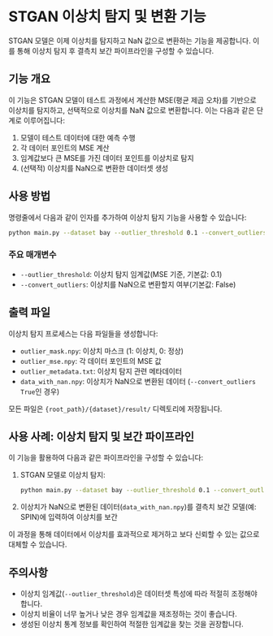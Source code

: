 # STGAN 이상치 탐지 및 변환 기능

STGAN 모델은 이제 이상치를 탐지하고 NaN 값으로 변환하는 기능을 제공합니다. 이를 통해 이상치 탐지 후 결측치 보간 파이프라인을 구성할 수 있습니다.

## 기능 개요

이 기능은 STGAN 모델이 테스트 과정에서 계산한 MSE(평균 제곱 오차)를 기반으로 이상치를 탐지하고, 선택적으로 이상치를 NaN 값으로 변환합니다. 이는 다음과 같은 단계로 이루어집니다:

1. 모델이 테스트 데이터에 대한 예측 수행
2. 각 데이터 포인트의 MSE 계산
3. 임계값보다 큰 MSE를 가진 데이터 포인트를 이상치로 탐지
4. (선택적) 이상치를 NaN으로 변환한 데이터셋 생성

## 사용 방법

명령줄에서 다음과 같이 인자를 추가하여 이상치 탐지 기능을 사용할 수 있습니다:

```bash
python main.py --dataset bay --outlier_threshold 0.1 --convert_outliers True
```

### 주요 매개변수

- `--outlier_threshold`: 이상치 탐지 임계값(MSE 기준, 기본값: 0.1)
- `--convert_outliers`: 이상치를 NaN으로 변환할지 여부(기본값: False)

## 출력 파일

이상치 탐지 프로세스는 다음 파일들을 생성합니다:

- `outlier_mask.npy`: 이상치 마스크 (1: 이상치, 0: 정상)
- `outlier_mse.npy`: 각 데이터 포인트의 MSE 값
- `outlier_metadata.txt`: 이상치 탐지 관련 메타데이터
- `data_with_nan.npy`: 이상치가 NaN으로 변환된 데이터 (`--convert_outliers True`인 경우)

모든 파일은 `{root_path}/{dataset}/result/` 디렉토리에 저장됩니다.

## 사용 사례: 이상치 탐지 및 보간 파이프라인

이 기능을 활용하여 다음과 같은 파이프라인을 구성할 수 있습니다:

1. STGAN 모델로 이상치 탐지:

   ```bash
   python main.py --dataset bay --outlier_threshold 0.1 --convert_outliers True
   ```
2. 이상치가 NaN으로 변환된 데이터(`data_with_nan.npy`)를 결측치 보간 모델(예: SPIN)에 입력하여 이상치를 보간

이 과정을 통해 데이터에서 이상치를 효과적으로 제거하고 보다 신뢰할 수 있는 값으로 대체할 수 있습니다.

## 주의사항

- 이상치 임계값(`--outlier_threshold`)은 데이터셋 특성에 따라 적절히 조정해야 합니다.
- 이상치 비율이 너무 높거나 낮은 경우 임계값을 재조정하는 것이 좋습니다.
- 생성된 이상치 통계 정보를 확인하여 적절한 임계값을 찾는 것을 권장합니다.
